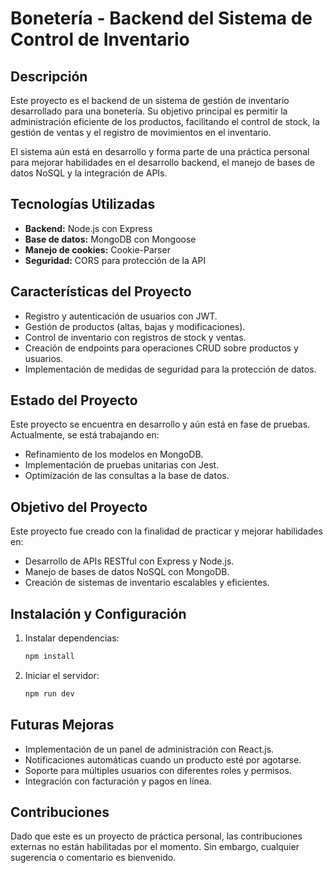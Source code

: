 # Bonetería - Backend del Sistema de Control de Inventario

## Descripción

Este proyecto es el backend de un sistema de gestión de inventario desarrollado para una bonetería. Su objetivo principal es permitir la administración eficiente de los productos, facilitando el control de stock, la gestión de ventas y el registro de movimientos en el inventario.

El sistema aún está en desarrollo y forma parte de una práctica personal para mejorar habilidades en el desarrollo backend, el manejo de bases de datos NoSQL y la integración de APIs.

## Tecnologías Utilizadas

- **Backend:** Node.js con Express
- **Base de datos:** MongoDB con Mongoose
- **Manejo de cookies:** Cookie-Parser
- **Seguridad:** CORS para protección de la API

## Características del Proyecto

- Registro y autenticación de usuarios con JWT.
- Gestión de productos (altas, bajas y modificaciones).
- Control de inventario con registros de stock y ventas.
- Creación de endpoints para operaciones CRUD sobre productos y usuarios.
- Implementación de medidas de seguridad para la protección de datos.

## Estado del Proyecto

Este proyecto se encuentra en desarrollo y aún está en fase de pruebas. Actualmente, se está trabajando en:

- Refinamiento de los modelos en MongoDB.
- Implementación de pruebas unitarias con Jest.
- Optimización de las consultas a la base de datos.

## Objetivo del Proyecto

Este proyecto fue creado con la finalidad de practicar y mejorar habilidades en:

- Desarrollo de APIs RESTful con Express y Node.js.
- Manejo de bases de datos NoSQL con MongoDB.
- Creación de sistemas de inventario escalables y eficientes.

## Instalación y Configuración

1. Instalar dependencias:
   ```bash
   npm install
   ```
2. Iniciar el servidor:
   ```bash
   npm run dev
   ```

## Futuras Mejoras

- Implementación de un panel de administración con React.js.
- Notificaciones automáticas cuando un producto esté por agotarse.
- Soporte para múltiples usuarios con diferentes roles y permisos.
- Integración con facturación y pagos en línea.

## Contribuciones

Dado que este es un proyecto de práctica personal, las contribuciones externas no están habilitadas por el momento. Sin embargo, cualquier sugerencia o comentario es bienvenido.

